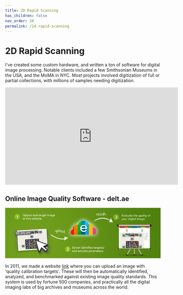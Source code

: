 ```yaml
---
title: 2D Rapid Scanning
has_children: false
nav_order: 20
permalink: /2d-rapid-scanning
---
```


# 2D Rapid Scanning

I've created some custom hardware, and written a ton of software for digital image processing.
Notable clients included a few Smithsonian Museums in the USA, and the MoMA in NYC. Most projects
involved digitization of full or partial collections, with millions of samples needing digitization.

<iframe width="560" height="315" src="https://www.youtube.com/embed/eMPwoHu-TV4" frameborder="0" allow="accelerometer; autoplay; encrypted-media; gyroscope; picture-in-picture" allowfullscreen></iframe>


## Online Image Quality Software - delt.ae

![Image](docs/2d-scanning/deltae-schematic.jpg)

In 2011, we made a website [link](https://deltae.picturae.com/) where you can upload an image with
'quality calibration targets'. These will then be automatically identified, analyzed, and
benchmarked against existing image quality standards. This system is used by fortune 500 companies,
and practically all the digital imaging labs of big archives and museums across the world.
